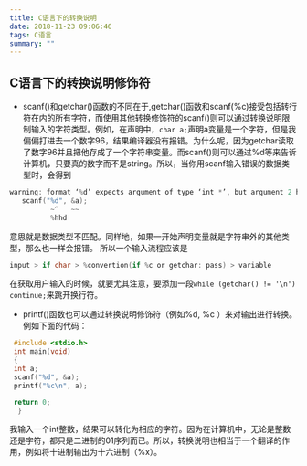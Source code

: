 ```yaml
---
title: C语言下的转换说明
date: 2018-11-23 09:06:46
tags: C语言
summary: ""
---
```

## C语言下的转换说明修饰符

* scanf()和getchar()函数的不同在于,getchar()函数和scanf(%c)接受包括转行符在内的所有字符，而使用其他转换修饰符的scanf()则可以通过转换说明限制输入的字符类型。例如，在声明中，`char a;`声明a变量是一个字符，但是我偏偏打进去一个数字96，结果编译器没有报错。为什么呢，因为getchar读取了数字96并且把他存成了一个字符串变量。而scanf()则可以通过%d等来告诉计算机，只要真的数字而不是string。所以，当你用scanf输入错误的数据类型时，会得到

```C
warning: format ‘%d’ expects argument of type ‘int *’, but argument 2 has type ‘char *’ [-Wformat=]
   scanf("%d", &a);
          ~^   ~~
          %hhd
```

意思就是数据类型不匹配。同样地，如果一开始声明变量就是字符串外的其他类型，那么也一样会报错。
所以一个输入流程应该是

```C
input > if char > %convertion(if %c or getchar: pass) > variable
```

在获取用户输入的时候，就要尤其注意，要添加一段` while (getchar() != '\n') continue; `来跳开换行符。

* printf()函数也可以通过转换说明修饰符（例如%d, %c ）来对输出进行转换。例如下面的代码：

```C
 #include <stdio.h>
 int main(void)
 {
 int a;
 scanf("%d", &a);
 printf("%c\n", a);

 return 0;
  }
```

我输入一个int整数，结果可以转化为相应的字符。因为在计算机中，无论是整数还是字符，都只是二进制的01序列而已。所以，转换说明也相当于一个翻译的作用，例如将十进制输出为十六进制（%x）。